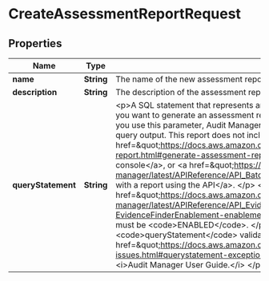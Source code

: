

# CreateAssessmentReportRequest


## Properties

| Name | Type | Description | Notes |
|------------ | ------------- | ------------- | -------------|
|**name** | **String** |  The name of the new assessment report.  |  |
|**description** | **String** |  The description of the assessment report.  |  [optional] |
|**queryStatement** | **String** | &lt;p&gt;A SQL statement that represents an evidence finder query.&lt;/p&gt; &lt;p&gt;Provide this parameter when you want to generate an assessment report from the results of an evidence finder search query. When you use this parameter, Audit Manager generates a one-time report using only the evidence from the query output. This report does not include any assessment evidence that was manually &lt;a href&#x3D;\&quot;https://docs.aws.amazon.com/audit-manager/latest/userguide/generate-assessment-report.html#generate-assessment-report-include-evidence\&quot;&gt;added to a report using the console&lt;/a&gt;, or &lt;a href&#x3D;\&quot;https://docs.aws.amazon.com/audit-manager/latest/APIReference/API_BatchAssociateAssessmentReportEvidence.html\&quot;&gt;associated with a report using the API&lt;/a&gt;. &lt;/p&gt; &lt;p&gt;To use this parameter, the &lt;a href&#x3D;\&quot;https://docs.aws.amazon.com/audit-manager/latest/APIReference/API_EvidenceFinderEnablement.html#auditmanager-Type-EvidenceFinderEnablement-enablementStatus\&quot;&gt;enablementStatus&lt;/a&gt; of evidence finder must be &lt;code&gt;ENABLED&lt;/code&gt;. &lt;/p&gt; &lt;p&gt; For examples and help resolving &lt;code&gt;queryStatement&lt;/code&gt; validation exceptions, see &lt;a href&#x3D;\&quot;https://docs.aws.amazon.com/audit-manager/latest/userguide/evidence-finder-issues.html#querystatement-exceptions\&quot;&gt;Troubleshooting evidence finder issues&lt;/a&gt; in the &lt;i&gt;Audit Manager User Guide.&lt;/i&gt; &lt;/p&gt; |  [optional] |



